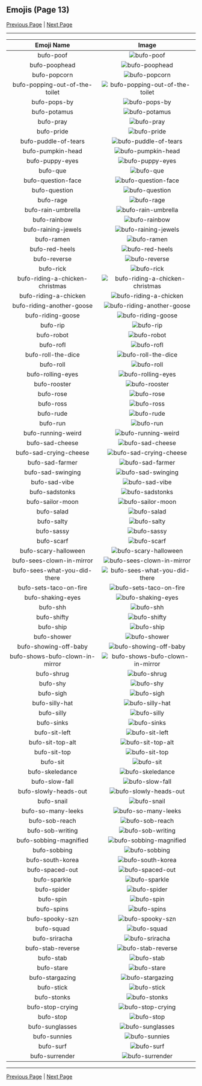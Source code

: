 
## Emojis (Page 13)

[Previous Page](/docs/hny/page-b-0012.md)
  | [Next Page](/docs/hny/page-b-0014.md)

<hr />

|Emoji Name|Image|
| :-: | :-: |
|bufo-poof| ![bufo-poof](/emojis/hny/bufo-poof.gif)|
|bufo-poophead| ![bufo-poophead](/emojis/hny/bufo-poophead.png)|
|bufo-popcorn| ![bufo-popcorn](/emojis/hny/bufo-popcorn.gif)|
|bufo-popping-out-of-the-toilet| ![bufo-popping-out-of-the-toilet](/emojis/hny/bufo-popping-out-of-the-toilet.gif)|
|bufo-pops-by| ![bufo-pops-by](/emojis/hny/bufo-pops-by.gif)|
|bufo-potamus| ![bufo-potamus](/emojis/hny/bufo-potamus.png)|
|bufo-pray| ![bufo-pray](/emojis/hny/bufo-pray.png)|
|bufo-pride| ![bufo-pride](/emojis/hny/bufo-pride.gif)|
|bufo-puddle-of-tears| ![bufo-puddle-of-tears](/emojis/hny/bufo-puddle-of-tears.png)|
|bufo-pumpkin-head| ![bufo-pumpkin-head](/emojis/hny/bufo-pumpkin-head.png)|
|bufo-puppy-eyes| ![bufo-puppy-eyes](/emojis/hny/bufo-puppy-eyes.png)|
|bufo-que| ![bufo-que](/emojis/hny/bufo-que.png)|
|bufo-question-face| ![bufo-question-face](/emojis/hny/bufo-question-face.png)|
|bufo-question| ![bufo-question](/emojis/hny/bufo-question.png)|
|bufo-rage| ![bufo-rage](/emojis/hny/bufo-rage.png)|
|bufo-rain-umbrella| ![bufo-rain-umbrella](/emojis/hny/bufo-rain-umbrella.gif)|
|bufo-rainbow| ![bufo-rainbow](/emojis/hny/bufo-rainbow.gif)|
|bufo-raining-jewels| ![bufo-raining-jewels](/emojis/hny/bufo-raining-jewels.gif)|
|bufo-ramen| ![bufo-ramen](/emojis/hny/bufo-ramen.gif)|
|bufo-red-heels| ![bufo-red-heels](/emojis/hny/bufo-red-heels.gif)|
|bufo-reverse| ![bufo-reverse](/emojis/hny/bufo-reverse.png)|
|bufo-rick| ![bufo-rick](/emojis/hny/bufo-rick.png)|
|bufo-riding-a-chicken-christmas| ![bufo-riding-a-chicken-christmas](/emojis/hny/bufo-riding-a-chicken-christmas.gif)|
|bufo-riding-a-chicken| ![bufo-riding-a-chicken](/emojis/hny/bufo-riding-a-chicken.gif)|
|bufo-riding-another-goose| ![bufo-riding-another-goose](/emojis/hny/bufo-riding-another-goose.png)|
|bufo-riding-goose| ![bufo-riding-goose](/emojis/hny/bufo-riding-goose.gif)|
|bufo-rip| ![bufo-rip](/emojis/hny/bufo-rip.png)|
|bufo-robot| ![bufo-robot](/emojis/hny/bufo-robot.gif)|
|bufo-rofl| ![bufo-rofl](/emojis/hny/bufo-rofl.png)|
|bufo-roll-the-dice| ![bufo-roll-the-dice](/emojis/hny/bufo-roll-the-dice.png)|
|bufo-roll| ![bufo-roll](/emojis/hny/bufo-roll.gif)|
|bufo-rolling-eyes| ![bufo-rolling-eyes](/emojis/hny/bufo-rolling-eyes.png)|
|bufo-rooster| ![bufo-rooster](/emojis/hny/bufo-rooster.png)|
|bufo-rose| ![bufo-rose](/emojis/hny/bufo-rose.png)|
|bufo-ross| ![bufo-ross](/emojis/hny/bufo-ross.png)|
|bufo-rude| ![bufo-rude](/emojis/hny/bufo-rude.png)|
|bufo-run| ![bufo-run](/emojis/hny/bufo-run.gif)|
|bufo-running-weird| ![bufo-running-weird](/emojis/hny/bufo-running-weird.gif)|
|bufo-sad-cheese| ![bufo-sad-cheese](/emojis/hny/bufo-sad-cheese.png)|
|bufo-sad-crying-cheese| ![bufo-sad-crying-cheese](/emojis/hny/bufo-sad-crying-cheese.png)|
|bufo-sad-farmer| ![bufo-sad-farmer](/emojis/hny/bufo-sad-farmer.png)|
|bufo-sad-swinging| ![bufo-sad-swinging](/emojis/hny/bufo-sad-swinging.gif)|
|bufo-sad-vibe| ![bufo-sad-vibe](/emojis/hny/bufo-sad-vibe.gif)|
|bufo-sadstonks| ![bufo-sadstonks](/emojis/hny/bufo-sadstonks.png)|
|bufo-sailor-moon| ![bufo-sailor-moon](/emojis/hny/bufo-sailor-moon.png)|
|bufo-salad| ![bufo-salad](/emojis/hny/bufo-salad.png)|
|bufo-salty| ![bufo-salty](/emojis/hny/bufo-salty.png)|
|bufo-sassy| ![bufo-sassy](/emojis/hny/bufo-sassy.png)|
|bufo-scarf| ![bufo-scarf](/emojis/hny/bufo-scarf.png)|
|bufo-scary-halloween| ![bufo-scary-halloween](/emojis/hny/bufo-scary-halloween.png)|
|bufo-sees-clown-in-mirror| ![bufo-sees-clown-in-mirror](/emojis/hny/bufo-sees-clown-in-mirror.png)|
|bufo-sees-what-you-did-there| ![bufo-sees-what-you-did-there](/emojis/hny/bufo-sees-what-you-did-there.png)|
|bufo-sets-taco-on-fire| ![bufo-sets-taco-on-fire](/emojis/hny/bufo-sets-taco-on-fire.png)|
|bufo-shaking-eyes| ![bufo-shaking-eyes](/emojis/hny/bufo-shaking-eyes.gif)|
|bufo-shh| ![bufo-shh](/emojis/hny/bufo-shh.png)|
|bufo-shifty| ![bufo-shifty](/emojis/hny/bufo-shifty.gif)|
|bufo-ship| ![bufo-ship](/emojis/hny/bufo-ship.png)|
|bufo-shower| ![bufo-shower](/emojis/hny/bufo-shower.png)|
|bufo-showing-off-baby| ![bufo-showing-off-baby](/emojis/hny/bufo-showing-off-baby.png)|
|bufo-shows-bufo-clown-in-mirror| ![bufo-shows-bufo-clown-in-mirror](/emojis/hny/bufo-shows-bufo-clown-in-mirror.png)|
|bufo-shrug| ![bufo-shrug](/emojis/hny/bufo-shrug.png)|
|bufo-shy| ![bufo-shy](/emojis/hny/bufo-shy.png)|
|bufo-sigh| ![bufo-sigh](/emojis/hny/bufo-sigh.png)|
|bufo-silly-hat| ![bufo-silly-hat](/emojis/hny/bufo-silly-hat.png)|
|bufo-silly| ![bufo-silly](/emojis/hny/bufo-silly.gif)|
|bufo-sinks| ![bufo-sinks](/emojis/hny/bufo-sinks.gif)|
|bufo-sit-left| ![bufo-sit-left](/emojis/hny/bufo-sit-left.png)|
|bufo-sit-top-alt| ![bufo-sit-top-alt](/emojis/hny/bufo-sit-top-alt.png)|
|bufo-sit-top| ![bufo-sit-top](/emojis/hny/bufo-sit-top.png)|
|bufo-sit| ![bufo-sit](/emojis/hny/bufo-sit.png)|
|bufo-skeledance| ![bufo-skeledance](/emojis/hny/bufo-skeledance.gif)|
|bufo-slow-fall| ![bufo-slow-fall](/emojis/hny/bufo-slow-fall.png)|
|bufo-slowly-heads-out| ![bufo-slowly-heads-out](/emojis/hny/bufo-slowly-heads-out.gif)|
|bufo-snail| ![bufo-snail](/emojis/hny/bufo-snail.png)|
|bufo-so-many-leeks| ![bufo-so-many-leeks](/emojis/hny/bufo-so-many-leeks.png)|
|bufo-sob-reach| ![bufo-sob-reach](/emojis/hny/bufo-sob-reach.png)|
|bufo-sob-writing| ![bufo-sob-writing](/emojis/hny/bufo-sob-writing.png)|
|bufo-sobbing-magnified| ![bufo-sobbing-magnified](/emojis/hny/bufo-sobbing-magnified.png)|
|bufo-sobbing| ![bufo-sobbing](/emojis/hny/bufo-sobbing.gif)|
|bufo-south-korea| ![bufo-south-korea](/emojis/hny/bufo-south-korea.gif)|
|bufo-spaced-out| ![bufo-spaced-out](/emojis/hny/bufo-spaced-out.png)|
|bufo-sparkle| ![bufo-sparkle](/emojis/hny/bufo-sparkle.png)|
|bufo-spider| ![bufo-spider](/emojis/hny/bufo-spider.png)|
|bufo-spin| ![bufo-spin](/emojis/hny/bufo-spin.gif)|
|bufo-spins| ![bufo-spins](/emojis/hny/bufo-spins.gif)|
|bufo-spooky-szn| ![bufo-spooky-szn](/emojis/hny/bufo-spooky-szn.png)|
|bufo-squad| ![bufo-squad](/emojis/hny/bufo-squad.png)|
|bufo-sriracha| ![bufo-sriracha](/emojis/hny/bufo-sriracha.png)|
|bufo-stab-reverse| ![bufo-stab-reverse](/emojis/hny/bufo-stab-reverse.gif)|
|bufo-stab| ![bufo-stab](/emojis/hny/bufo-stab.gif)|
|bufo-stare| ![bufo-stare](/emojis/hny/bufo-stare.png)|
|bufo-stargazing| ![bufo-stargazing](/emojis/hny/bufo-stargazing.png)|
|bufo-stick| ![bufo-stick](/emojis/hny/bufo-stick.gif)|
|bufo-stonks| ![bufo-stonks](/emojis/hny/bufo-stonks.png)|
|bufo-stop-crying| ![bufo-stop-crying](/emojis/hny/bufo-stop-crying.gif)|
|bufo-stop| ![bufo-stop](/emojis/hny/bufo-stop.png)|
|bufo-sunglasses| ![bufo-sunglasses](/emojis/hny/bufo-sunglasses.png)|
|bufo-sunnies| ![bufo-sunnies](/emojis/hny/bufo-sunnies.gif)|
|bufo-surf| ![bufo-surf](/emojis/hny/bufo-surf.png)|
|bufo-surrender| ![bufo-surrender](/emojis/hny/bufo-surrender.gif)|

<hr/>

[Previous Page](/docs/hny/page-b-0012.md)
  | [Next Page](/docs/hny/page-b-0014.md)